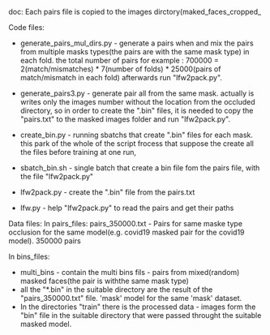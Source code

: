doc:
Each pairs file is copied to the images dirctory(maked_faces_cropped_

Code files:
* generate_pairs_mul_dirs.py - generate a pairs when and mix the pairs from multiple masks types(the pairs are with the same mask type) in each fold. the total number of pairs for example : 700000 = 2(match/mismatches) * 7(number of folds) * 25000(pairs of match/mismatch in each fold) afterwards run  "lfw2pack.py".

* generate_pairs3.py - generate pair all from the same mask. actually is writes only the images number without the location from the occluded directory, so in order to create the ".bin" files, it is needed to copy the "pairs.txt" to the masked images folder and run "lfw2pack.py".

* create_bin.py - running sbatchs that create ".bin" files for each mask. this park of the whole of the script frocess that suppose the create all the files before training at one run,
* sbatch_bin.sh - single batch that create a bin file fom the pairs file, with the file "lfw2pack.py"
* lfw2pack.py - create the ".bin" file from the pairs.txt
* lfw.py - help "lfw2pack.py" to read the pairs and get their paths

Data files:
In pairs_files:
pairs_350000.txt - Pairs for same maske type occlusion for the same model(e.g. covid19 masked pair for the covid19 model). 350000 pairs

In bins_files:
* multi_bins - contain the multi bins fils - pairs from mixed(random) masked faces(the pair is withthe same mask type)
* all the "*.bin" in the suitable directory are the result of the "pairs_350000.txt" file. 'mask' model for the same 'mask' dataset.
* In the directories "train" there is the processed data - images form the "bin" file in the suitable directory that were passed throught the suitable masked model.


